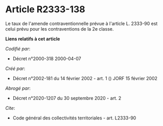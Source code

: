 # Article R2333-138

Le taux de l'amende contraventionnelle prévue à l'article L. 2333-90 est celui prévu pour les contraventions de la 2e classe.

**Liens relatifs à cet article**

_Codifié par_:

  - Décret n°2000-318 2000-04-07

_Créé par_:

  - Décret n°2002-181 du 14 février 2002 - art. 1 () JORF 15 février 2002

_Abrogé par_:

  - Décret n°2020-1207 du 30 septembre 2020 - art. 2

_Cite_:

  - Code général des collectivités territoriales - art. L2333-90
